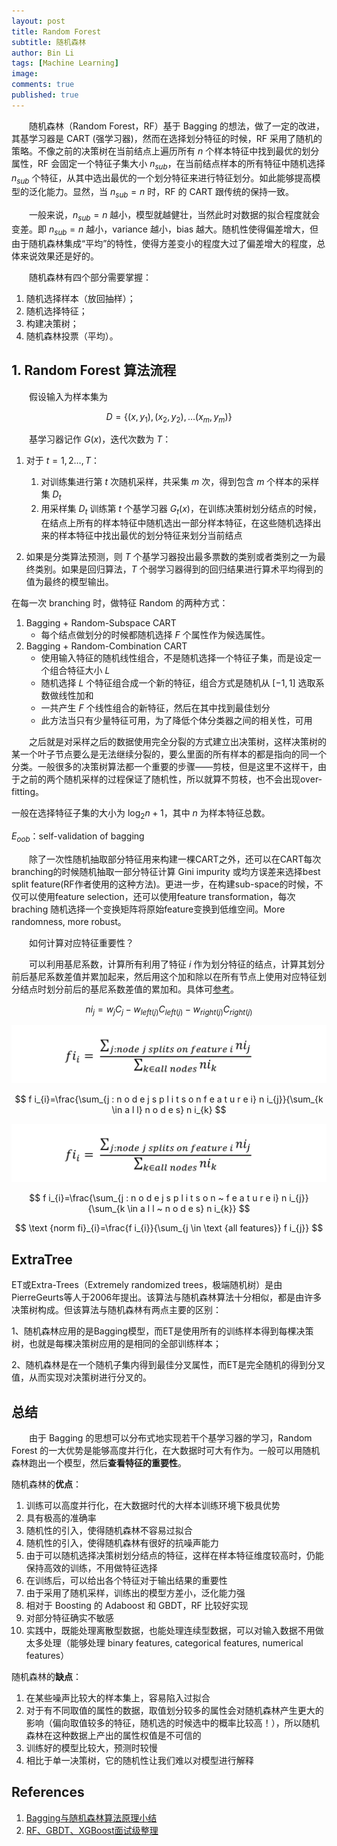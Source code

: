 ```yaml
---
layout: post
title: Random Forest
subtitle: 随机森林
author: Bin Li
tags: [Machine Learning]
image: 
comments: true
published: true
---
```


　　随机森林（Random Forest，RF）基于 Bagging 的想法，做了一定的改进，其基学习器是 CART (强学习器)，然而在选择划分特征的时候，RF 采用了随机的策略。不像之前的决策树在当前结点上遍历所有 $n$ 个样本特征中找到最优的划分属性，RF 会固定一个特征子集大小 $n_{sub}$，在当前结点样本的所有特征中随机选择 $n_{sub}$ 个特征，从其中选出最优的一个划分特征来进行特征划分。如此能够提高模型的泛化能力。显然，当 $n_{sub}=n$ 时，RF 的 CART 跟传统的保持一致。

　　一般来说，$n_{sub}=n$ 越小，模型就越健壮，当然此时对数据的拟合程度就会变差。即 $n_{sub}=n$ 越小，variance 越小，bias 越大。随机性使得偏差增大，但由于随机森林集成“平均”的特性，使得方差变小的程度大过了偏差增大的程度，总体来说效果还是好的。

 　　随机森林有四个部分需要掌握：
1. 随机选择样本（放回抽样）；
2. 随机选择特征；
3. 构建决策树；
4. 随机森林投票（平均）。 

## 1. Random Forest 算法流程
　　假设输入为样本集为

$$
D = \left\{ \left( x , y _ { 1 } \right) , \left( x _ { 2 } , y _ { 2 } \right) , \ldots \left( x _ { m } , y _ { m } \right) \right\}
$$

　　基学习器记作 $G(x)$，迭代次数为 $T$：

1. 对于 $t = 1,2 \ldots , T$：

    1. 对训练集进行第 $t$ 次随机采样，共采集 $m$ 次，得到包含 $m$ 个样本的采样集 $D_t$
    2. 用采样集 $D_t$ 训练第 $t$ 个基学习器 $G_t(x)$，在训练决策树划分结点的时候，在结点上所有的样本特征中随机选出一部分样本特征，在这些随机选择出来的样本特征中找出最优的划分特征来划分当前结点

2. 如果是分类算法预测，则 $T$ 个基学习器投出最多票数的类别或者类别之一为最终类别。如果是回归算法，$T$ 个弱学习器得到的回归结果进行算术平均得到的值为最终的模型输出。

在每一次 branching 时，做特征 Random 的两种方式：
1. Bagging + Random-Subspace CART
    * 每个结点做划分的时候都随机选择 $F$ 个属性作为候选属性。
2. Bagging + Random-Combination CART
    * 使用输入特征的随机线性组合，不是随机选择一个特征子集，而是设定一个组合特征大小 $L$
    * 随机选择 $L$ 个特征组合成一个新的特征，组合方式是随机从 $[-1, 1]$ 选取系数做线性加和
    * 一共产生 $F$ 个线性组合的新特征，然后在其中找到最佳划分
    * 此方法当只有少量特征可用，为了降低个体分类器之间的相关性，可用

　　之后就是对采样之后的数据使用完全分裂的方式建立出决策树，这样决策树的某一个叶子节点要么是无法继续分裂的，要么里面的所有样本的都是指向的同一个分类。一般很多的决策树算法都一个重要的步骤——剪枝，但是这里不这样干，由于之前的两个随机采样的过程保证了随机性，所以就算不剪枝，也不会出现over-fitting。

一般在选择特征子集的大小为 $\log_2n+1$，其中 $n$ 为样本特征总数。

$E_{oob}$：self-validation of bagging

　　除了一次性随机抽取部分特征用来构建一棵CART之外，还可以在CART每次branching的时候随机抽取一部分特征计算 Gini impurity 或均方误差来选择best split feature(RF作者使用的这种方法)。更进一步，在构建sub-space的时候，不仅可以使用feature selection，还可以使用feature transformation，每次 braching 随机选择一个变换矩阵将原始feature变换到低维空间。More randomness, more robust。

　　如何计算对应特征重要性？

　　可以利用基尼系数，计算所有利用了特征 $i$ 作为划分特征的结点，计算其划分前后基尼系数差值并累加起来，然后用这个加和除以在所有节点上使用对应特征划分结点时划分前后的基尼系数差值的累加和。具体可[参考](https://medium.com/@srnghn/the-mathematics-of-decision-trees-random-forest-and-feature-importance-in-scikit-learn-and-spark-f2861df67e3)。

$$
n i_{j}=w_{j} C_{j}-w_{l e f t(j)} C_{l e f t(j)}-w_{r i g h t(j)} C_{r i g h t(j)}
$$

![](/img/media/15651699533571.jpg)

$$
f i_{i}=\frac{\sum_{j : n o d e j s p l i t s o n f e a t u r e i} n i_{j}}{\sum_{k \in a l l} n o d e s} n i_{k}
$$


![](/img/media/15651699588815.jpg)

$$
f i_{i}=\frac{\sum_{j : n o d e j s p l i t s o n ~ f e a t u r e i} n i_{j}}{\sum_{k \in a l l ~ n o d e s} n i_{k}}
$$


$$
\text {norm fi}_{i}=\frac{f i_{i}}{\sum_{j \in \text {all features}} f i_{j}}
$$

## ExtraTree
ET或Extra-Trees（Extremely randomized trees，极端随机树）是由PierreGeurts等人于2006年提出。该算法与随机森林算法十分相似，都是由许多决策树构成。但该算法与随机森林有两点主要的区别：

1、随机森林应用的是Bagging模型，而ET是使用所有的训练样本得到每棵决策树，也就是每棵决策树应用的是相同的全部训练样本；

2、随机森林是在一个随机子集内得到最佳分叉属性，而ET是完全随机的得到分叉值，从而实现对决策树进行分叉的。

## 总结
　　由于 Bagging 的思想可以分布式地实现若干个基学习器的学习，Random Forest 的一大优势是能够高度并行化，在大数据时可大有作为。一般可以用随机森林跑出一个模型，然后**查看特征的重要性**。

随机森林的**优点**：
1. 训练可以高度并行化，在大数据时代的大样本训练环境下极具优势
2. 具有极高的准确率
3. 随机性的引入，使得随机森林不容易过拟合
4. 随机性的引入，使得随机森林有很好的抗噪声能力
5. 由于可以随机选择决策树划分结点的特征，这样在样本特征维度较高时，仍能保持高效的训练，不用做特征选择
6. 在训练后，可以给出各个特征对于输出结果的重要性
7. 由于采用了随机采样，训练出的模型方差小，泛化能力强
8. 相对于 Boosting 的 Adaboost 和 GBDT，RF 比较好实现
9. 对部分特征确实不敏感
10. 实践中，既能处理离散型数据，也能处理连续型数据，可以对输入数据不用做太多处理（能够处理 binary features, categorical features, numerical features）

随机森林的**缺点**：
1. 在某些噪声比较大的样本集上，容易陷入过拟合
2. 对于有不同取值的属性的数据，取值划分较多的属性会对随机森林产生更大的影响（偏向取值较多的特征，随机选的时候选中的概率比较高！），所以随机森林在这种数据上产出的属性权值是不可信的
3. 训练好的模型比较大，预测时较慢
4. 相比于单一决策树，它的随机性让我们难以对模型进行解释

## References
1. [Bagging与随机森林算法原理小结](https://www.cnblogs.com/pinard/p/6156009.html)
2. [RF、GBDT、XGBoost面试级整理](https://cloud.tencent.com/developer/article/1080189)
